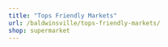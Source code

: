 ```yaml
---
title: "Tops Friendly Markets"
url: /baldwinsville/tops-friendly-markets/
shop: supermarket
---
```

